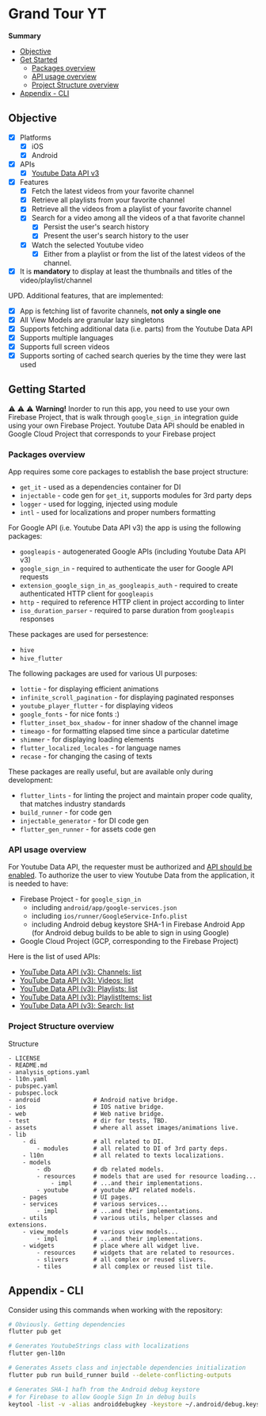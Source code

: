 # Grand Tour YT

__Summary__
- [Objective](#objective)
- [Get Started](#get-started)
    - [Packages overview](#packages-overview)
    - [API usage overview](#api-usage-overview)
    - [Project Structure overview](#project-structure-overview)
- [Appendix - CLI](#appendix---cli)

## Objective

- [x] Platforms
  - [x] iOS
  - [x] Android
- [x] APIs
  - [x] [Youtube Data API v3](https://developers.google.com/youtube/v3)
- [x] Features
  - [x] Fetch the latest videos from your favorite channel
  - [x] Retrieve all playlists from your favorite channel
  - [x] Retrieve all the videos from a playlist of your favorite channel
  - [x] Search for a video among all the videos of a that favorite channel
    - [x] Persist the user's search history
    - [x] Present the user's search history to the user
  - [x] Watch the selected Youtube video
    - [x] Either from a playlist or from the list of the latest videos of the channel.
- [x] It is **mandatory** to display at least the thumbnails and titles of the video/playlist/channel

UPD. Additional features, that are implemented:
- [x] App is fetching list of favorite channels, __not only a single one__
- [x] All View Models are granular lazy singletons
- [x] Supports fetching additional data (i.e. parts) from the Youtube Data API
- [x] Supports multiple languages
- [x] Supports full screen videos
- [x] Supports sorting of cached search queries by the time they were last used

## Getting Started

⚠️ ⚠️ ⚠️ **Warning!** Inorder to run this app, you need to use your own Firebase Project, that is walk through `google_sign_in` integration guide using your own Firebase Project. Youtube Data API should be enabled in Google Cloud Project that corresponds to your Firebase project

### Packages overview
App requires some core packages to establish the base project structure:
- `get_it` - used as a dependencies container for DI
- `injectable` - code gen for `get_it`, supports modules for 3rd party deps 
- `logger` - used for logging, injected using module
- `intl` - used for localizations and proper numbers formatting

For Google API (i.e. Youtube Data API v3) the app is using the following packages:
- `googleapis` - autogenerated Google APIs (including Youtube Data API v3)
- `google_sign_in` - required to authenticate the user for Google API requests
- `extension_google_sign_in_as_googleapis_auth` - required to create authenticated HTTP client for `googleapis`
- `http` - required to reference HTTP client in project according to linter
- `iso_duration_parser` - required to parse duration from `googleapis` responses

These packages are used for persestence:
- `hive`
- `hive_flutter`

The following packages are used for various UI purposes:
- `lottie` - for displaying efficient animations
- `infinite_scroll_pagination` - for displaying paginated responses
- `youtube_player_flutter` - for displaying videos
- `google_fonts` - for nice fonts :)
- `flutter_inset_box_shadow` - for inner shadow of the channel image
- `timeago` - for formatting elapsed time since a particular datetime
- `shimmer` - for displaying loading elements
- `flutter_localized_locales` - for language names
- `recase` - for changing the casing of texts

These packages are really useful, but are available only during development:
- `flutter_lints` - for linting the project and maintain proper code quality, that matches industry standards
- `build_runner` - for code gen
- `injectable_generator` - for DI code gen
- `flutter_gen_runner` - for assets code gen

### API usage overview

For Youtube Data API, the requester must be authorized and [API should be enabled](https://developers.google.com/youtube/v3/getting-started). 
To authorize the user to view Youtube Data from the application, it is needed to have:
- Firebase Project - for `google_sign_in`
    - including `android/app/google-services.json`
    - including `ios/runner/GoogleService-Info.plist`
    - including Android debug keystore SHA-1 in Firebase Android App (for Android debug builds to be able to sign in using Google)
- Google Cloud Project (GCP, corresponding to the Firebase Project)

Here is the list of used APIs:
- [YouTube Data API (v3): Channels: list](https://developers.google.com/youtube/v3/docs/channels/list)
- [YouTube Data API (v3): Videos: list](https://developers.google.com/youtube/v3/docs/videos/list)
- [YouTube Data API (v3): Playlists: list](https://developers.google.com/youtube/v3/docs/playlists/list)
- [YouTube Data API (v3): PlaylistItems: list](https://developers.google.com/youtube/v3/docs/playlistItems/list)
- [YouTube Data API (v3): Search: list](https://developers.google.com/youtube/v3/docs/search/list)

### Project Structure overview

Structure
```
- LICENSE
- README.md
- analysis_options.yaml
- l10n.yaml
- pubspec.yaml
- pubspec.lock
- android               # Android native bridge.
- ios                   # IOS native bridge.
- web                   # Web native bridge.
- test                  # dir for tests, TBD.
- assets                # where all asset images/animations live.
- lib                   
    - di                # all related to DI.
        - modules       # all related to DI of 3rd party deps.
    - l10n              # all related to texts localizations.
    - models
        - db            # db related models.
        - resources     # models that are used for resource loading...
            - impl      # ...and their implementations.
        - youtube       # youtube API related models.
    - pages             # UI pages.
    - services          # various services...
        - impl          # ...and their implementations.
    - utils             # various utils, helper classes and extensions.
    - view_models       # various view models...
        - impl          # ...and their implementations.
    - widgets           # place where all widget live.
        - resources     # widgets that are related to resources.
        - slivers       # all complex or reused slivers.
        - tiles         # all complex or reused list tile.
```

## Appendix - CLI

Consider using this commands when working with the repository:

```bash
# Obviously. Getting dependencies
flutter pub get

# Generates YoutubeStrings class with localizations
flutter gen-l10n

# Generates Assets class and injectable dependencies initialization
flutter pub run build_runner build --delete-conflicting-outputs

# Generates SHA-1 hafh from the Android debug keystore
# for Firebase to allow Google Sign In in debug buils
keytool -list -v -alias androiddebugkey -keystore ~/.android/debug.keystore
```
